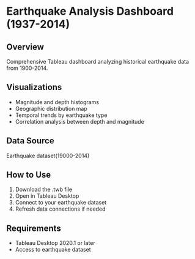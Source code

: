# Earthquake Analysis Dashboard (1937-2014)

## Overview
Comprehensive Tableau dashboard analyzing historical earthquake data from 1900-2014.

## Visualizations
- Magnitude and depth histograms
- Geographic distribution map
- Temporal trends by earthquake type
- Correlation analysis between depth and magnitude

## Data Source
Earthquake dataset(19000-2014)


## How to Use
1. Download the .twb file
2. Open in Tableau Desktop
3. Connect to your earthquake dataset
4. Refresh data connections if needed

## Requirements
- Tableau Desktop 2020.1 or later
- Access to earthquake dataset
